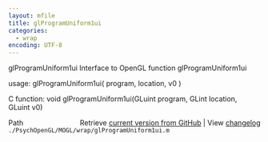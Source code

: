 ```yaml
---
layout: mfile
title: glProgramUniform1ui
categories:
  - wrap
encoding: UTF-8
---
```


glProgramUniform1ui  Interface to OpenGL function glProgramUniform1ui  

usage:  glProgramUniform1ui( program, location, v0 )  

C function:  void glProgramUniform1ui(GLuint program, GLint location, GLuint v0)  


<div class="code_header" style="text-align:right;">
  <span style="float:left;">Path&nbsp;&nbsp;</span> <span class="counter">Retrieve <a href=
  "https://raw.github.com/Psychtoolbox-3/Psychtoolbox-3/beta/./PsychOpenGL/MOGL/wrap/glProgramUniform1ui.m">current version from GitHub</a> | View <a href=
  "https://github.com/Psychtoolbox-3/Psychtoolbox-3/commits/beta/./PsychOpenGL/MOGL/wrap/glProgramUniform1ui.m">changelog</a></span>
</div>
<div class="code">
  <code>./PsychOpenGL/MOGL/wrap/glProgramUniform1ui.m</code>
</div>
